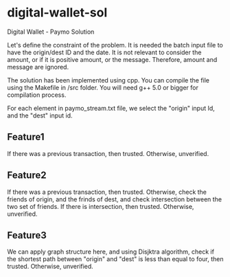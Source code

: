 # digital-wallet-sol
Digital Wallet - Paymo Solution

Let's define the constraint of the problem. It is needed the batch input file to have the origin/dest ID and the date. It is not relevant to consider the amount, or if it is positive amount, or the message. Therefore, amount and message are ignored.

The solution has been implemented using cpp. You can compile the file using the Makefile in /src folder. You will need g++ 5.0 or bigger for compilation process. 

For each element in paymo_stream.txt file, we select the "origin" input Id, and the "dest" input id.

Feature1
------
If there was a previous transaction, then trusted. Otherwise, unverified.

Feature2
--------
If there was a previous transaction, then trusted. Otherwise, check the friends of origin, and the frinds of dest, and check intersection between the two set of friends. If there is intersection, then trusted. Otherwise, unverified.

Feature3
--------
We can apply graph structure here, and using Disjktra algorithm, check if the shortest path between "origin" and "dest" is less than equal to four, then trusted. Otherwise, unverified.
